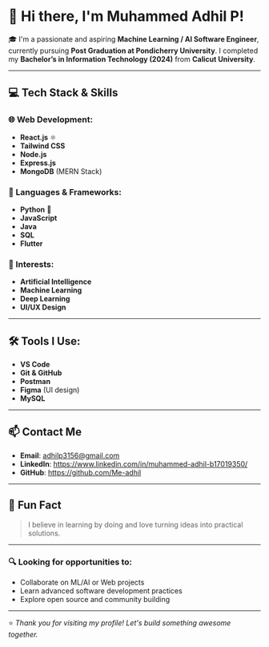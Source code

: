 # 👋 Hi there, I'm Muhammed Adhil P!

🎓 I'm a passionate and aspiring **Machine Learning / AI Software Engineer**, currently pursuing **Post Graduation at Pondicherry University**. I completed my **Bachelor’s in Information Technology (2024)** from **Calicut University**.

---

## 💻 Tech Stack & Skills


### 🌐 Web Development:
- **React.js** ⚛️
- **Tailwind CSS**
- **Node.js**
- **Express.js**
- **MongoDB** (MERN Stack)


  
### 🚀 Languages & Frameworks:
- **Python** 🐍
- **JavaScript**
- **Java** 
- **SQL** 
- **Flutter** 



### 🧠 Interests:
- **Artificial Intelligence**
- **Machine Learning**
- **Deep Learning**
- **UI/UX Design**

---

## 🛠️ Tools I Use:
- **VS Code**
- **Git & GitHub**
- **Postman**
- **Figma** (UI design)
- **MySQL**

---

## 📫 Contact Me

- **Email**: adhilp3156@gmail.com
- **LinkedIn**: https://www.linkedin.com/in/muhammed-adhil-b17019350/
- **GitHub**: https://github.com/Me-adhil

---

## 🌟 Fun Fact

> I believe in learning by doing and love turning ideas into practical solutions.

---

### 🔍 Looking for opportunities to:
- Collaborate on ML/AI or Web projects
- Learn advanced software development practices
- Explore open source and community building

---

⭐ *Thank you for visiting my profile! Let's build something awesome together.*

